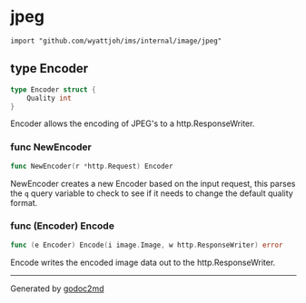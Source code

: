 
# jpeg
    import "github.com/wyattjoh/ims/internal/image/jpeg"







## type Encoder
``` go
type Encoder struct {
    Quality int
}
```
Encoder allows the encoding of JPEG's to a http.ResponseWriter.









### func NewEncoder
``` go
func NewEncoder(r *http.Request) Encoder
```
NewEncoder creates a new Encoder based on the input request, this
parses the `q` query variable to check to see if it needs to change the
default quality format.




### func (Encoder) Encode
``` go
func (e Encoder) Encode(i image.Image, w http.ResponseWriter) error
```
Encode writes the encoded image data out to the http.ResponseWriter.









- - -
Generated by [godoc2md](http://godoc.org/github.com/davecheney/godoc2md)